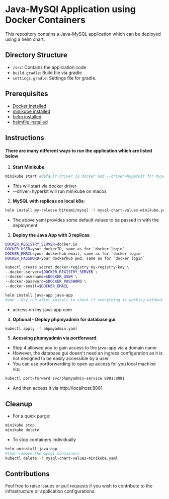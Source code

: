 # Java-MySQl Application using Docker Containers

This repository contains a Java-MySQL application which can be deployed using a helm chart. 

## Directory Structure

- `/src`: Contains the application code
- `build.gradle`: Build file via gradle
- `settings.gradle`: Settings file for gradle.

## Prerequisites

- [Docker installed](https://www.simplilearn.com/tutorials/docker-tutorial/how-to-install-docker-on-ubuntu)
- [minikube installed](https://minikube.sigs.k8s.io/docs/start/)
- [helm installed](https://helm.sh/docs/intro/install/)
- [helmfile installed](https://github.com/helmfile/helmfile)

## Instructions
#### There are many different ways to run the application which are listed below

1. **Start Minikube**:
```bash
minikube start #default driver is docker add --driver=hyperkit for hyperkit
```
- This will start via docker driver 
- --driver=hyperkit will run minikube on macos

2. **MySQL with replicas on local k8s**:
```bash
helm install my-release bitnami/mysql -f mysql-chart-values-minikube.yaml
```
- The above yaml provides some default values to be passed in with the deployment

3. **Deploy the Java App with 3 replicas**:
```bash
DOCKER_REGISTRY_SERVER=docker.io
DOCKER_USER=your dockerID, same as for `docker login`
DOCKER_EMAIL=your dockerhub email, same as for `docker login`
DOCKER_PASSWORD=your dockerhub pwd, same as for `docker login`

kubectl create secret docker-registry my-registry-key \
--docker-server=$DOCKER_REGISTRY_SERVER \
--docker-username=$DOCKER_USER \
--docker-password=$DOCKER_PASSWORD \
--docker-email=$DOCKER_EMAIL

helm install java-app java-app
#add --dry-run after install to check if everything is working without installing
```

- access on my-java-app.com

4. **Optional - Deploy phpmyadmin for database gui**:
```bash
kubectl apply -f phpmyadmin.yaml
```

5. **Acessing phpmyadmin via portforward**:
- Step 4 allowed you to gain access to the java-app via a domain name 
- However, the database gui doesn't need an ingress configuration as it is not designed to be easily accessible by a user
- You can use portforwarding to open up access for you local machine via:
```bash
kubectl port-forward svc/phpmyadmin-service 8081:8081
```
- And then access it via http://localhost:8081

## Cleanup

- For a quick purge:
```bash 
minikube stop
minikube delete
```
- To stop containers individually
```bash
helm uninstall java-app
#then remove the mysql containers
kubectl delete -f mysql-chart-values-minikube.yaml
```

## Contributions

Feel free to raise issues or pull requests if you wish to contribute to the infrastructure or application configurations.
